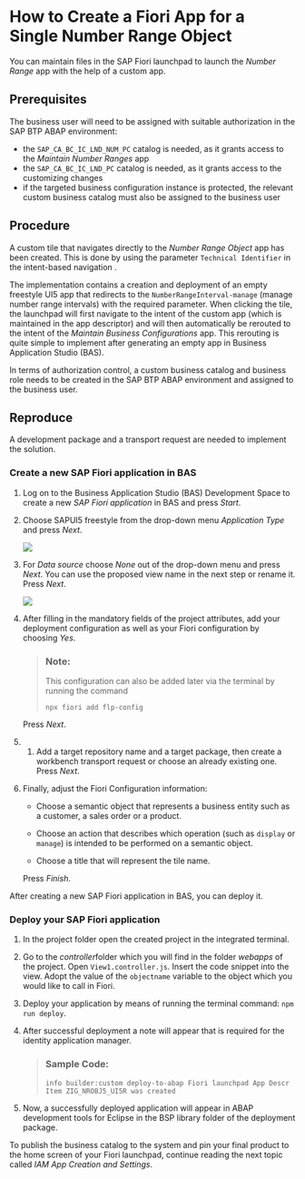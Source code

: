 <!-- loioc57cae7f62d84107aa6ccbab36663535 -->

# How to Create a Fiori App for a Single Number Range Object

You can maintain files in the SAP Fiori launchpad to launch the *Number Range* app with the help of a custom app.



<a name="loioc57cae7f62d84107aa6ccbab36663535__section_zk4_lbh_fxb"/>

## Prerequisites

The business user will need to be assigned with suitable authorization in the SAP BTP ABAP environment:

-   the `SAP_CA_BC_IC_LND_NUM_PC` catalog is needed, as it grants access to the *Maintain Number Ranges* app
-   the `SAP_CA_BC_IC_LND_PC` catalog is needed, as it grants access to the customizing changes
-   if the targeted business configuration instance is protected, the relevant custom business catalog must also be assigned to the business user



<a name="loioc57cae7f62d84107aa6ccbab36663535__section_h3p_sbh_fxb"/>

## Procedure

A custom tile that navigates directly to the *Number Range Object* app has been created. This is done by using the parameter `Technical Identifier` in the intent-based navigation .

The implementation contains a creation and deployment of an empty freestyle UI5 app that redirects to the `NumberRangeInterval-manage` \(manage number range intervals\) with the required parameter. When clicking the tile, the launchpad will first navigate to the intent of the custom app \(which is maintained in the app descriptor\) and will then automatically be rerouted to the intent of the *Maintain Business Configurations* app. This rerouting is quite simple to implement after generating an empty app in Business Application Studio \(BAS\).

In terms of authorization control, a custom business catalog and business role needs to be created in the SAP BTP ABAP environment and assigned to the business user.



<a name="loioc57cae7f62d84107aa6ccbab36663535__section_qg3_5bh_fxb"/>

## Reproduce

A development package and a transport request are needed to implement the solution.



### Create a new SAP Fiori application in BAS

1.  Log on to the Business Application Studio \(BAS\) Development Space to create a new *SAP Fiori application* in BAS and press *Start*.

2.  Choose SAPUI5 freestyle from the drop-down menu *Application Type* and press *Next*.

    ![](images/controller_e4f5be1.png)

3.  For *Data source* choose *None* out of the drop-down menu and press *Next*. You can use the proposed view name in the next step or rename it. Press *Next*.

    ![](images/deploy_8984fb5.png)

4.  After filling in the mandatory fields of the project attributes, add your deployment configuration as well as your Fiori configuration by choosing *Yes*.

    > ### Note:  
    > This configuration can also be added later via the terminal by running the command
    > 
    > `npx fiori add flp-config`

    Press *Next*.

5.  1.  Add a target repository name and a target package, then create a workbench transport request or choose an already existing one. Press *Next*.

6.  Finally, adjust the Fiori Configuration information:

    -   Choose a semantic object that represents a business entity such as a customer, a sales order or a product.

    -   Choose an action that describes which operation \(such as `display` or `manage`\) is intended to be performed on a semantic object.

    -   Choose a title that will represent the tile name.


    Press *Finish*.


After creating a new SAP Fiori application in BAS, you can deploy it.



### Deploy your SAP Fiori application

1.  In the project folder open the created project in the integrated terminal.

2.  Go to the *controller*folder which you will find in the folder *webapps* of the project. Open `View1.controller.js`. Insert the code snippet into the view. Adopt the value of the `objectname` variable to the object which you would like to call in Fiori.

3.  Deploy your application by means of running the terminal command: `npm run deploy`.

4.  After successful deployment a note will appear that is required for the identity application manager.

    > ### Sample Code:  
    > ```
    > info builder:custom deploy-to-abap Fiori launchpad App Descr Item ZIG_NROBJ5_UI5R was created
    > ```

5.  Now, a successfully deployed application will appear in ABAP development tools for Eclipse in the BSP library folder of the deployment package.


To publish the business catalog to the system and pin your final product to the home screen of your Fiori launchpad, continue reading the next topic called *IAM App Creation and Settings*.

